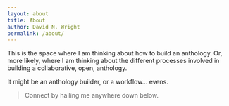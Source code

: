 ```yaml
---
layout: about
title: About
author: David N. Wright
permalink: /about/
---
```


This is the space where I am thinking about how to build an anthology. Or, more likely, where I am thinking about the different processes involved in building a collaborative, open, anthology. 

It might be an anthology builder, or a workflow... evens.

>Connect by hailing me anywhere down below. 